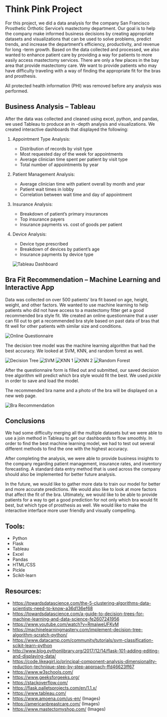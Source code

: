# Think Pink Project

For this project, we did a data analysis for the company San Francisco Prosthetic Orthotic Service’s mastectomy department. Our goal is to help the company make informed business decisions by creating appropriate datasets and visualizations that can be used to solve problems, predict trends, and increase the department’s efficiency, productivity, and revenue for long   -term growth. Based on the data collected and processed, we also wanted to enhance patient care by providing a way for patients to more easily access mastectomy services. There are only a few places in the bay area that provide mastectomy care. We want to provide patients who may have difficulty traveling with a way of finding the appropriate fit for the bras and prosthesis.

All protected health information (PHI) was removed before any analysis was performed.


## Business Analysis – Tableau

After the data was collected and cleaned using excel, python, and pandas, we used Tableau to produce an in   -depth analysis and visualizations. We created interactive dashboards that displayed the following:

1. Appointment Type Analysis:
   - Distribution of records by visit type
   - Most requested day of the week for appointments
   - Average clinician time spent per patient by visit type
   - Total number of appointments by year
2. Patient Management Analysis:
   - Average clinician time with patient overall by month and year
   - Patient wait times in lobby
   - Correlation between wait time and day of appointment
3. Insurance Analysis:
   - Breakdown of patient’s primary insurances
   - Top insurance payers
   - Insurance payments vs. cost of goods per patient
4. Device Analysis:
   - Device type prescribed
   - Breakdown of devices by patient’s age
   - Insurance payments by device type

   ![Tableau Dashboard](Main/Images/tableau_dashboard.JPG)


## Bra Fit Recommendation – Machine Learning and Interactive App

Data was collected on over 500 patients’ bra fit based on age, height, weight, and other factors. We wanted to use machine learning to help patients who did not have access to a mastectomy fitter get a good recommended bra style fit. We created an online questionnaire that a user can fill out to get a recommended bra style based on past data of bras that fit well for other patients with similar size and conditions. 

![Online Questionnaire](Main/Images/questionnaire.JPG)

The decision tree model was the machine learning algorithm that had the best accuracy. We looked at SVM, KNN, and random forest as well. 

![Decision Tree](Main/Images/Decision_Tree.png)
![SVM](Main/Images/SVM.png)
![KNN 1](Main/Images/KNN_1.png)
![KNN 2](Main/Images/KNN_2.png)
![Random Forest](Main/Images/Random_Forest.png)

After the questionnaire form is filled out and submitted, our saved decision tree algorithm will predict which bra style would fit the best. We used *pickle* in order to save and load the model.

The recommended bra name and a photo of the bra will be displayed on a new web page.

![Bra Recommendation](Main/Images/recommendation.JPG)


## Conclusions

We had some difficulty merging all the multiple datasets but we were able to use a join method in Tableau to get our dashboards to flow smoothly. In order to find the best machine learning model, we had to test out several different methods to find the one with the highest accuracy. 

After completing the analysis, we were able to provide business insights to the company regarding patient management, insurance rates, and inventory forecasting. A standard data entry method that is used across the company should also be implemented for better future analysis.

In the future, we would like to gather more data to train our model for better and more accurate predictions. We would also like to look at more factors that affect the fit of the bra. Ultimately, we would like to be able to provide patients for a way to get a good prediction for not only which bra would fit best, but which type of prosthesis as well. We would like to make the interactive interface more user friendly and visually compelling.


## Tools:
- Python
- Flask
- Tableau
- Excel
- Pandas
- HTML/CSS
- Pickle
- Scikit-learn


## Resources:
- https://towardsdatascience.com/the-5-clustering-algorithms-data-scientists-need-to-know-a36d136ef68
- https://towardsdatascience.com/a-guide-to-decision-trees-for-machine-learning-and-data-science-fe2607241956 
- https://www.youtube.com/watch?v=RmajweUFKvM 
- https://machinelearningmastery.com/implement-decision-tree-algorithm-scratch-python/  
- https://www.datacamp.com/community/tutorials/svm-classification-scikit-learn-python 
- http://www.blog.pythonlibrary.org/2017/12/14/flask-101-adding-editing-and-displaying-data/
- https://code.likeagirl.io/principal-component-analysis-dimensionality-reduction-technique-step-by-step-approach-ffd46623ff67
- https://www.w3schools.com/
- https://www.geeksforgeeks.org/
- https://stackoverflow.com/
- https://flask.palletsprojects.com/en/1.1.x/
- https://www.tableau.com/
- https://www.amoena.com/us-en/ (Images)
- https://americanbreastcare.com/ (Images)
- https://www.mastectomyshop.com/ (Images)





